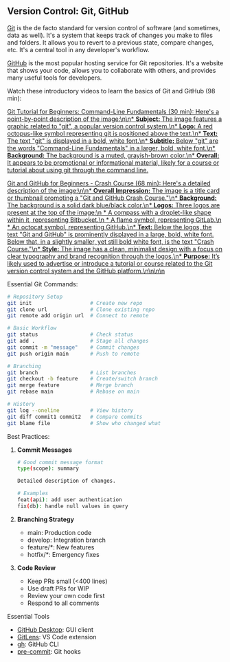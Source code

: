 ## Version Control: Git, GitHub

[Git](https://git-scm.com/) is the de facto standard for version control of software (and sometimes, data as well). It's a system that keeps track of changes you make to files and folders. It allows you to revert to a previous state, compare changes, etc. It's a central tool in any developer's workflow.

[GitHub](https://github.com/) is the most popular hosting service for Git repositories. It's a website that shows your code, allows you to collaborate with others, and provides many useful tools for developers.

Watch these introductory videos to learn the basics of Git and GitHub (98 min):

[Git Tutorial for Beginners: Command-Line Fundamentals (30 min): Here\'s a point-by-point description of the image:\n\n* **Subject:** The image features a graphic related to "git", a popular version control system.\n* **Logo:** A red octopus-like symbol representing git is positioned above the text.\n* **Text:** The text "git" is displayed in a bold, white font.\n* **Subtitle:** Below "git" are the words "Command-Line Fundamentals" in a larger, bold, white font.\n* **Background:** The background is a muted, grayish-brown color.\n* **Overall:** It appears to be promotional or informational material, likely for a course or tutorial about using git through the command line.](https://youtu.be_HVsySz-h9r4)

[Git and GitHub for Beginners - Crash Course (68 min): Here\'s a detailed description of the image:\n\n* **Overall Impression:** The image is a title card or thumbnail promoting a "Git and GitHub Crash Course."\n* **Background:** The background is a solid dark blue/black color.\n* **Logos:** Three logos are present at the top of the image:\n * A compass with a droplet-like shape within it, representing Bitbucket.\n * A flame symbol, representing GitLab.\n * An octocat symbol, representing GitHub.\n* **Text:** Below the logos, the text "Git and GitHub" is prominently displayed in a large, bold, white font. Below that, in a slightly smaller, yet still bold white font, is the text "Crash Course."\n* **Style:** The image has a clean, minimalist design with a focus on clear typography and brand recognition through the logos.\n* **Purpose:** It’s likely used to advertise or introduce a tutorial or course related to the Git version control system and the GitHub platform.\n\n\n\n](https://youtu.be/RGOj5yH7evk)

Essential Git Commands:

```bash
# Repository Setup
git init                   # Create new repo
git clone url              # Clone existing repo
git remote add origin url  # Connect to remote

# Basic Workflow
git status                 # Check status
git add .                  # Stage all changes
git commit -m "message"    # Commit changes
git push origin main       # Push to remote

# Branching
git branch                 # List branches
git checkout -b feature    # Create/switch branch
git merge feature          # Merge branch
git rebase main            # Rebase on main

# History
git log --oneline          # View history
git diff commit1 commit2   # Compare commits
git blame file             # Show who changed what
```

Best Practices:

1. **Commit Messages**

   ```bash
   # Good commit message format
   type(scope): summary

   Detailed description of changes.

   # Examples
   feat(api): add user authentication
   fix(db): handle null values in query
   ```

2. **Branching Strategy**

   - main: Production code
   - develop: Integration branch
   - feature/\*: New features
   - hotfix/\*: Emergency fixes

3. **Code Review**
   - Keep PRs small (<400 lines)
   - Use draft PRs for WIP
   - Review your own code first
   - Respond to all comments

Essential Tools

- [GitHub Desktop](https://desktop.github.com/): GUI client
- [GitLens](https://gitlens.amod.io/): VS Code extension
- [gh](https://cli.github.com/): GitHub CLI
- [pre-commit](https://pre-commit.com/): Git hooks
